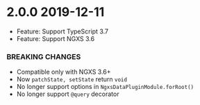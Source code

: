 # 2.0.0 2019-12-11

- Feature: Support TypeScript 3.7
- Feature: Support NGXS 3.6

### BREAKING CHANGES

- Compatible only with NGXS 3.6+
- Now `patchState, setState` return `void`
- No longer support options in `NgxsDataPluginModule.forRoot()`
- No longer support `@query` decorator
